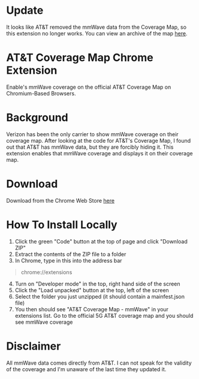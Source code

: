 # Update
It looks like AT&T removed the mmWave data from the Coverage Map, so this extension no longer works. You can view an archive of the map [here](https://band.radio/attmmwave).

# AT&T Coverage Map Chrome Extension
Enable's mmWave coverage on the official AT&amp;T Coverage Map on Chromium-Based Browsers. 

# Background
Verizon has been the only carrier to show mmWave coverage on their coverage map. After looking at the code for AT&T's Coverage Map, I found out that AT&T has mmWave data, but they are forcibly  hiding it. This extension enables that mmWave coverage and displays it on their coverage map.

# Download
Download from the Chrome Web Store [here](https://chrome.google.com/webstore/detail/att-coverage-map-mmwave/jbbilagfnaaljmpodiklabnekkbiljkp)

# How To Install Locally
1. Click the green "Code" button at the top of page and click "Download ZIP"
2. Extract the contents of the ZIP file to a folder
3. In Chrome, type in this into the address bar
> chrome://extensions
4. Turn on "Developer mode" in the top, right hand side of the screen
5. Click the "Load unpacked" button at the top, left of the screen
6. Select the folder you just unzipped (it should contain a mainfest.json file)
7. You then should see "AT&T Coverage Map - mmWave" in your extensions list. Go to the official 5G AT&T coverage map and you should see mmWave coverage

# Disclaimer
All mmWave data comes directly from AT&T. I can not speak for the validity of the coverage and I'm unaware of the last time they updated it.